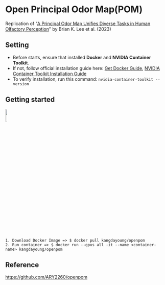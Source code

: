# Open Principal Odor Map(POM)
Replication of "[A Principal Odor Map Unifies Diverse Tasks in Human Olfactory Perception](https://doi.org/10.1126/science.ade4401)" by Brian K. Lee et al. (2023)

## Setting
- Before starts, ensure that installed **Docker** and **NVIDIA Container Toolkit**.
- If not, follow official installation guide here: [Get Docker Guide](https://docs.docker.com/get-started/get-docker/), [NVIDIA Container Toolkit Installation Guide](https://docs.nvidia.com/datacenter/cloud-native/container-toolkit/latest/install-guide.html)
- To verify installation, run this command: ```nvidia-container-toolkit --version```

## Getting started
<img src="http://wes.io/Vfcs/content" width="10%">

```
1. Download Docker Image => $ docker pull kangdayoung/openpom
2. Run container => $ docker run --gpus all -it --name <container-name> kangdayoung/openpom
```

## Reference
https://github.com/ARY2260/openpom
